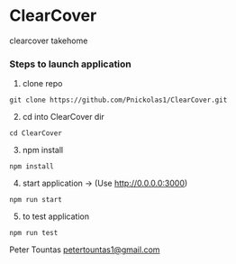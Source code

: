 # ClearCover
clearcover takehome


### Steps to launch application

1. clone repo
```
git clone https://github.com/Pnickolas1/ClearCover.git
```
2. cd into ClearCover dir
```
cd ClearCover
```
3. npm install
```
npm install
```
4. start application -> (Use http://0.0.0.0:3000)
```
npm run start
```
5. to test application
```
npm run test
```


Peter Tountas
petertountas1@gmail.com